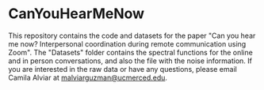 # CanYouHearMeNow
This repository contains the code and datasets for the paper "Can you hear me now? Interpersonal coordination during remote communication using Zoom". The "Datasets" folder contains the spectral functions for the online and in person conversations, and also the file with the noise information. If you are interested in the raw data or have any questions, please email Camila Alviar at malviarguzman@ucmerced.edu.
